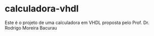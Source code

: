 # calculadora-vhdl
Este é o projeto de uma calculadora em VHDL proposta pelo Prof. Dr. Rodrigo Moreira Bacurau
